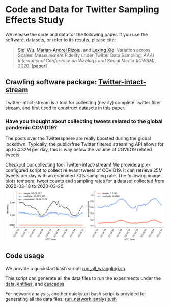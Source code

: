 # Code and Data for Twitter Sampling Effects Study

We release the code and data for the following paper.
If you use the software, datasets, or refer to its results, please cite:
> [Siqi Wu](https://avalanchesiqi.github.io/), [Marian-Andrei Rizoiu](http://www.rizoiu.eu/), and [Lexing Xie](http://users.cecs.anu.edu.au/~xlx/). Variation across Scales: Measurement Fidelity under Twitter Data Sampling. *AAAI International Conference on Weblogs and Social Media (ICWSM)*, 2020. \[[paper](https://avalanchesiqi.github.io/files/icwsm2020sampling.pdf)\]

## Crawling software package: [Twitter-intact-stream](https://github.com/avalanchesiqi/twitter-intact-stream)
Twitter-intact-stream is a tool for collecting (nearly) complete Twitter filter stream, and first used to construct datasets in this paper.

### Have you thought about collecting tweets related to the global pandemic COVID19?
The posts over the Twittersphere are really boosted during the global lockdown.
Typically, the public/free Twitter filtered streaming API allows for up to 4.32M per day, this is way below the volume of COVID19 related tweets.

Checkout our collecting tool Twitter-intact-stream!
We provide a pre-configured script to collect relevant tweets of COVID19.
It can retrieve 25M tweets per day with an estimated 70% sampling rate.
The following image plots temporal tweet counts and sampling rates for a dataset collected from 2020-03-18 to 2020-03-20.
![Temporally tweet count and sampling rates](data/tweet_volume.png)

## Code usage
We provide a quickstart bash script:
[run_all_wrangling.sh](/wrangling/run_all_wrangling.sh)

This script can generate all the data files to run the experiments under the [data](/data), [entities](/entities), and [cascades](/cascades).

For network analysis, another quickstart bash script is provided for generating all the data files:
[run_network_analysis.sh](/networks/run_network_analysis.sh)
